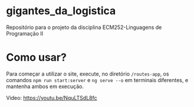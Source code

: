 # gigantes_da_logistica
Repositório para o projeto da disciplina ECM252-Linguagens de Programação II


# Como usar?
Para começar a utilizar o site, execute, no diretório `/routes-app`, os comandos `npm run start:server` e `ng serve --o` em terminais diferentes, e mantenha ambos em execução.

Video: https://youtu.be/NquLTSdL8fc